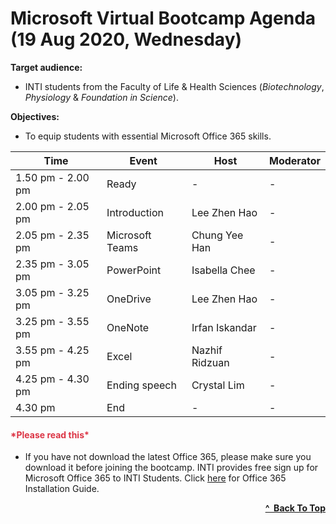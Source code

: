 # Microsoft Virtual Bootcamp Agenda (19 Aug 2020, Wednesday)

**Target audience:** 
- INTI students from the Faculty of Life & Health Sciences (*Biotechnology*, *Physiology* & *Foundation in Science*).

**Objectives:** 
- To equip students with essential Microsoft Office 365 skills.

Time | Event | Host | Moderator
------- | ------- | ------- | -------
1.50 pm - 2.00 pm  | Ready | - | -
2.00 pm - 2.05 pm | Introduction | Lee Zhen Hao | -
2.05 pm - 2.35 pm  | Microsoft Teams | Chung Yee Han | -
2.35 pm - 3.05 pm  | PowerPoint | Isabella Chee | -
3.05 pm - 3.25 pm  | OneDrive | Lee Zhen Hao | -
3.25 pm - 3.55 pm  | OneNote | Irfan Iskandar | -
3.55 pm - 4.25 pm  | Excel | Nazhif Ridzuan | -
4.25 pm - 4.30 pm | Ending speech | Crystal Lim | -
4.30 pm | End | - | -

<h4 style="color: #dc3545"> *Please read this* </h4>

- If you have not download the latest Office 365, please make sure you download it before joining the bootcamp. 
INTI provides free sign up for Microsoft Office 365 to INTI Students. Click [here](https://github.com/cyeehan/microsoft-resources) for Office 365 Installation Guide.

<div align="right">
    <b><a href="#target-audience">^&nbsp Back To Top</a></b>
</div>